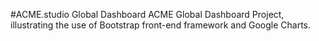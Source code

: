 #ACME.studio Global Dashboard
ACME Global Dashboard Project, illustrating the use of Bootstrap front-end framework and Google Charts.